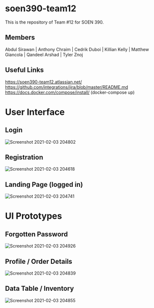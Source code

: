 # soen390-team12
This is the repository of Team #12 for SOEN 390.
## Members
Abdul Sirawan | Anthony Chraim | Cedrik Duboi | Killian Kelly | Matthew Giancola | Qandeel Arshad | Tyler Znoj
## Useful Links
https://soen390-team12.atlassian.net/
https://github.com/integrations/jira/blob/master/README.md
https://docs.docker.com/compose/install/ (docker-compose up)
# User Interface
## Login
![Screenshot 2021-02-03 204802](https://user-images.githubusercontent.com/50927558/106833455-8d18b680-6661-11eb-887d-0ffce7568f44.png)
## Registration
![Screenshot 2021-02-03 204618](https://user-images.githubusercontent.com/50927558/106833491-999d0f00-6661-11eb-8816-01f31b5d9b30.png)
## Landing Page (logged in)
![Screenshot 2021-02-03 204741](https://user-images.githubusercontent.com/50927558/106833531-ad487580-6661-11eb-8640-ad9d6024f692.png)
# UI Prototypes
## Forgotten Password
![Screenshot 2021-02-03 204926](https://user-images.githubusercontent.com/50927558/106833645-e2ed5e80-6661-11eb-8a1d-5082c2ef4605.png)
## Profile / Order Details
![Screenshot 2021-02-03 204839](https://user-images.githubusercontent.com/50927558/106833656-eaad0300-6661-11eb-8889-8e14c38375a6.png)
## Data Table / Inventory
![Screenshot 2021-02-03 204855](https://user-images.githubusercontent.com/50927558/106833657-ebde3000-6661-11eb-9b8e-a9d0529e153c.png)
